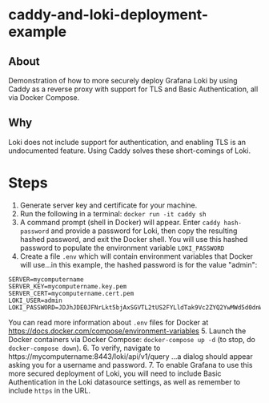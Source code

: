 # caddy-and-loki-deployment-example

## About

Demonstration of how to more securely deploy Grafana Loki by using Caddy as a reverse proxy with support for TLS and Basic Authentication, all via Docker Compose. 

## Why

Loki does not include support for authentication, and enabling TLS is an undocumented feature. Using Caddy solves these short-comings of Loki.

# Steps

1. Generate server key and certificate for your machine.
2. Run the following in a terminal: `docker run -it caddy sh`
3. A command prompt (shell in Docker) will appear. Enter `caddy hash-password` and provide a password for Loki, then copy the resulting hashed password, and exit the Docker shell. You will use this hashed password to populate the environment variable `LOKI_PASSWORD`
4. Create a file `.env` which will contain environment variables that Docker will use...in this example, the hashed password is for the value "admin":
```
SERVER=mycomputername
SERVER_KEY=mycomputername.key.pem
SERVER_CERT=mycomputername.cert.pem
LOKI_USER=admin
LOKI_PASSWORD=JDJhJDE0JFNrLkt5bjAxSGVTL2tUS2FYLldTak9Vc2ZYQ2YwMWd5d0dnWTdnanFFQmliVko0VGZyLjMu
```
You can read more information about `.env` files for Docker at https://docs.docker.com/compose/environment-variables
5. Launch the Docker containers via Docker Compose: `docker-compose up -d` (to stop, do `docker-compose down`).
6. To verify, navigate to https://mycomputername:8443/loki/api/v1/query ...a dialog should appear asking you for a username and password.
7. To enable Grafana to use this more secured deployment of Loki, you will need to include Basic Authentication in the Loki datasource settings, as well as remember to include `https` in the URL.
